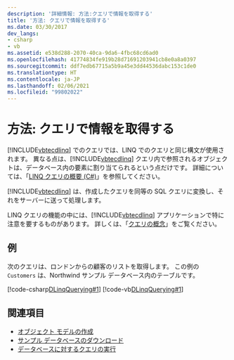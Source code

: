 ```yaml
---
description: '詳細情報: 方法:クエリで情報を取得する'
title: '方法: クエリで情報を取得する'
ms.date: 03/30/2017
dev_langs:
- csharp
- vb
ms.assetid: e538d288-2070-40ca-9da6-4fbc68cd6ad0
ms.openlocfilehash: 41774834fe919b28d71691203941cb8e0a8a0397
ms.sourcegitcommit: ddf7edb67715a5b9a45e3dd44536dabc153c1de0
ms.translationtype: HT
ms.contentlocale: ja-JP
ms.lasthandoff: 02/06/2021
ms.locfileid: "99802022"
---
```

# <a name="how-to-query-for-information"></a>方法: クエリで情報を取得する

[!INCLUDE[vbtecdlinq](../../../../../../includes/vbtecdlinq-md.md)] でのクエリでは、LINQ でのクエリと同じ構文が使用されます。 異なる点は、[!INCLUDE[vbtecdlinq](../../../../../../includes/vbtecdlinq-md.md)] クエリ内で参照されるオブジェクトは、データベース内の要素に割り当てられるという点だけです。 詳細については、「[LINQ クエリの概要 (C#)](../../../../../csharp/programming-guide/concepts/linq/introduction-to-linq-queries.md)」を参照してください。  
  
 [!INCLUDE[vbtecdlinq](../../../../../../includes/vbtecdlinq-md.md)] は、作成したクエリを同等の SQL クエリに変換し、それをサーバーに送って処理します。  
  
 LINQ クエリの機能の中には、[!INCLUDE[vbtecdlinq](../../../../../../includes/vbtecdlinq-md.md)] アプリケーションで特に注意を要するものがあります。 詳しくは、「[クエリの概念](query-concepts.md)」をご覧ください。  
  
## <a name="example"></a>例  

 次のクエリは、ロンドンからの顧客のリストを取得します。 この例の `Customers` は、Northwind サンプル データベース内のテーブルです。  
  
 [!code-csharp[DLinqQuerying#1](../../../../../../samples/snippets/csharp/VS_Snippets_Data/DLinqQuerying/cs/Program.cs#1)]
 [!code-vb[DLinqQuerying#1](../../../../../../samples/snippets/visualbasic/VS_Snippets_Data/DLinqQuerying/vb/Module1.vb#1)]  
  
## <a name="see-also"></a>関連項目

- [オブジェクト モデルの作成](creating-the-object-model.md)
- [サンプル データベースのダウンロード](downloading-sample-databases.md)
- [データベースに対するクエリの実行](querying-the-database.md)
